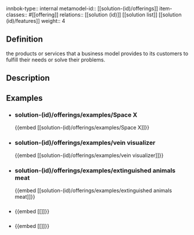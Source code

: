 
innbok-type:: internal
metamodel-id:: [[solution-(id)/offerings]]
item-classes:: #[[offering]]
relations:: [[solution (id)]] [[solution list]] [[solution (id)/features]]
weight:: 4

## Definition
the products or services that a business model provides to its customers to fulfill their needs or solve their problems.
## Description
## Examples
- ### solution-(id)/offerings/examples/Space X
  {{embed [[solution-(id)/offerings/examples/Space X]]}}
- ### solution-(id)/offerings/examples/vein visualizer
  {{embed [[solution-(id)/offerings/examples/vein visualizer]]}}
- ### solution-(id)/offerings/examples/extinguished animals meat
  {{embed [[solution-(id)/offerings/examples/extinguished animals meat]]}}
- ### 
  {{embed [[]]}}
- ### 
  {{embed [[]]}}



